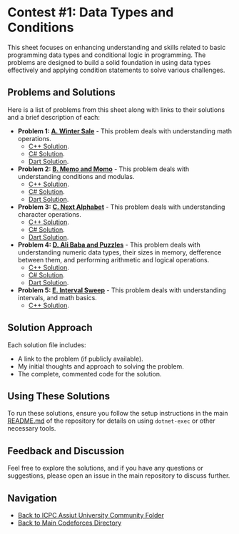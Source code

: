 # Contest #1: Data Types and Conditions

This sheet focuses on enhancing understanding and skills related to basic programming data types and conditional logic in programming. The problems are designed to build a solid foundation in using data types effectively and applying condition statements to solve various challenges.

## Problems and Solutions

Here is a list of problems from this sheet along with links to their solutions and a brief description of each:

- **Problem 1: [A. Winter Sale](./A.%20Winter%20Sale/)** - This problem deals with understanding math operations.
    - [C++ Solution](./A.%20Winter%20Sale/main.cpp).
    - [C# Solution](./A.%20Winter%20Sale/main.cs).
    - [Dart Solution](./A.%20Winter%20Sale/main.dart).
- **Problem 2: [B. Memo and Momo](./B.%20Memo%20and%20Momo/)** - This problem deals with understanding conditions and modulas.
    - [C++ Solution](./B.%20Memo%20and%20Momo/main.cpp).
    - [C# Solution](./B.%20Memo%20and%20Momo/main.cs).
    - [Dart Solution](./B.%20Memo%20and%20Momo/main.dart).
- **Problem 3: [C. Next Alphabet](./C.%20Next%20Alphabet/)** - This problem deals with understanding character operations.
    - [C++ Solution](./C.%20Next%20Alphabet/main.cpp).
    - [C# Solution](./C.%20Next%20Alphabet/main.cs).
    - [Dart Solution](./C.%20Next%20Alphabet/main.dart).
- **Problem 4: [D. Ali Baba and Puzzles](./D.%20Ali%20Baba%20and%20Puzzles/)** - This problem deals with understanding numeric data types, their sizes in memory, defference between them, and performing arithmetic and logical operations.
    - [C++ Solution](./D.%20Ali%20Baba%20and%20Puzzles/main.cpp).
    - [C# Solution](./D.%20Ali%20Baba%20and%20Puzzles/main.cs).
    - [Dart Solution](./D.%20Ali%20Baba%20and%20Puzzles/main.dart).
- **Problem 5: [E. Interval Sweep](./E.%20Interval%20Sweep/)** - This problem deals with understanding intervals, and math basics.
    - [C++ Solution](./E.%20Interval%20Sweep/main.cpp).
    <!-- - [C# Solution](./E.%20Interval%20Sweep/main.cs).
    - [Dart Solution](./E.%20Interval%20Sweep/main.dart). -->

## Solution Approach

Each solution file includes:
- A link to the problem (if publicly available).
- My initial thoughts and approach to solving the problem.
- The complete, commented code for the solution.

## Using These Solutions

To run these solutions, ensure you follow the setup instructions in the main [README.md](/README.md) of the repository for details on using `dotnet-exec` or other necessary tools.

## Feedback and Discussion

Feel free to explore the solutions, and if you have any questions or suggestions, please open an issue in the main repository to discuss further.

## Navigation

- [Back to ICPC Assiut University Community Folder](../)
- [Back to Main Codeforces Directory](../../)
